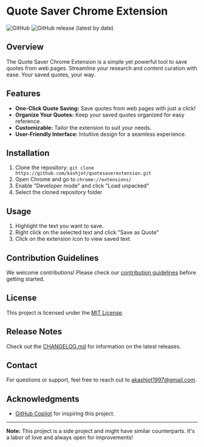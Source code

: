 # Quote Saver Chrome Extension

![GitHub](https://img.shields.io/github/license/kashjot/quotesaverextension)
![GitHub release (latest by date)](https://img.shields.io/github/v/release/kashjot/quotesaverextension)

## Overview

The Quote Saver Chrome Extension is a simple yet powerful tool to save quotes from web pages. Streamline your research and content curation with ease. Your saved quotes, your way.

## Features

- **One-Click Quote Saving:** Save quotes from web pages with just a click!
- **Organize Your Quotes:** Keep your saved quotes organized for easy reference.
- **Customizable:** Tailor the extension to suit your needs.
- **User-Friendly Interface:** Intuitive design for a seamless experience.

## Installation

1. Clone the repository: `git clone https://github.com/kashjot/quotesaverextension.git`
2. Open Chrome and go to `chrome://extensions/`
3. Enable "Developer mode" and click "Load unpacked"
4. Select the cloned repository folder

## Usage

1. Highlight the text you want to save.
2. Right click on the selected text and click "Save as Quote"
3. Click on the extension icon to view saved text.


## Contribution Guidelines

We welcome contributions! Please check our [contribution guidelines](CONTRIBUTING.md) before getting started.

## License

This project is licensed under the [MIT License](LICENSE).

## Release Notes

Check out the [CHANGELOG.md](CHANGELOG.md) for information on the latest releases.

## Contact

For questions or support, feel free to reach out to akashjot1997@gmail.com.

## Acknowledgments

- [GitHub Copilot](https://copilot.github.com/) for inspiring this project.

---

**Note:** This project is a side project and might have similar counterparts. It's a labor of love and always open for improvements!




